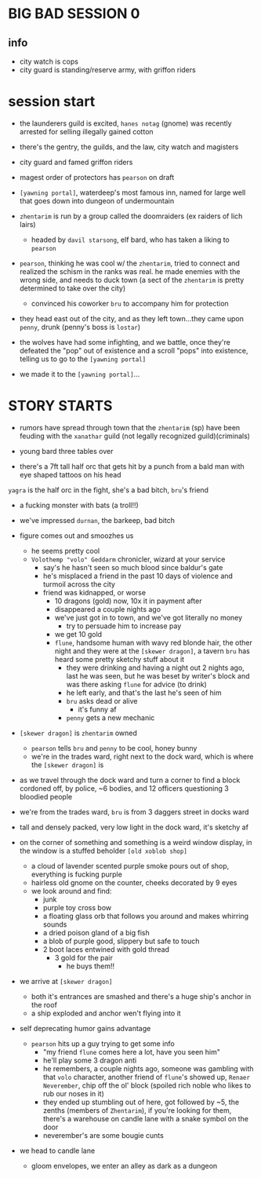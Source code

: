 # BIG BAD SESSION 0

## info
- city watch is cops
- city guard is standing/reserve army, with griffon riders


# session start
- the launderers guild is excited, `hanes notag` (gnome) was recently arrested for selling illegally gained cotton
- there's the gentry, the guilds, and the law, city watch and magisters
- city guard and famed griffon riders
- magest order of protectors has `pearson` on draft


- `[yawning portal]`, waterdeep's most famous inn, named for large well that goes down into dungeon of undermountain

- `zhentarim` is run by a group called the doomraiders (ex raiders of lich lairs)
    - headed by `davil starsong`, elf bard, who has taken a liking to `pearson`

- `pearson`, thinking he was cool w/ the `zhentarim`, tried to connect and realized the schism in the ranks was real. he made enemies with the wrong side, and needs to duck town (a sect of the `zhentarim` is pretty determined to take over the city)
    - convinced his coworker `bru` to accompany him for protection

- they head east out of the city, and as they left town...they came upon `penny`, drunk (penny's boss is `lostar`)

- the wolves have had some infighting, and we battle, once they're defeated the "pop" out of existence and a scroll "pops" into existence, telling us to go to the `[yawning portal]`

- we made it to the `[yawning portal]`...

# STORY STARTS
- rumors have spread through town that the `zhentarim` (sp) have been feuding with the `xanathar` guild (not legally recognized guild)(criminals)

- young bard three tables over
- there's a 7ft tall half orc that gets hit by a punch from a bald man with eye shaped tattoos on his head

`yagra` is the half orc in the fight, she's a bad bitch, `bru`'s friend

- a fucking monster with bats (a troll!!)

- we've impressed `durnan`, the barkeep, bad bitch

- figure comes out and smoozhes us
    - he seems pretty cool
    - `Volothemp "volo" Geddarm` chronicler, wizard at your service
        - say's he hasn't seen so much blood since baldur's gate
        - he's misplaced a friend in the past 10 days of violence and turmoil across the city
        - friend was kidnapped, or worse
            - 10 dragons (gold) now, 10x it in payment after
            - disappeared a couple nights ago
            - we've just got in to town, and we've got literally no money
                - try to persuade him to increase pay
            - we get 10 gold
            - `flune`, handsome human with wavy red blonde hair, the other night and they were at the `[skewer dragon]`, a tavern `bru` has heard some pretty sketchy stuff about it
                - they were drinking and having a night out 2 nights ago, last he was seen, but he was beset by writer's block and was there asking `flune` for advice (to drink)
                - he left early, and that's the last he's seen of him
                - `bru` asks dead or alive
                    - it's funny af
                - `penny` gets a new mechanic

- `[skewer dragon]` is `zhentarim` owned
    - `pearson` tells `bru` and `penny` to be cool, honey bunny
    - we're in the trades ward, right next to the dock ward, which is where the `[skewer dragon]` is

- as we travel through the dock ward and turn a corner to find a block cordoned off, by police, ~6 bodies, and 12 officers questioning 3 bloodied people
- we're from the trades ward, `bru` is from 3 daggers street in docks ward
- tall and densely packed, very low light in the dock ward, it's sketchy af
- on the corner of something and something is a weird window display, in the window is a stuffed beholder `[old xoblob shop]`
    - a cloud of lavender scented purple smoke pours out of shop, everything is fucking purple
    - hairless old gnome on the counter, cheeks decorated by 9 eyes
    - we look around and find:
        - junk
        - purple toy cross bow
        - a floating glass orb that follows you around and makes whirring sounds
        - a dried poison gland of a big fish
        - a blob of purple good, slippery but safe to touch
        - 2 boot laces entwined with gold thread
            - 3 gold for the pair
                - he buys them!!
- we arrive at `[skewer dragon]`
    - both it's entrances are smashed and there's a huge ship's anchor in the roof 
    - a ship exploded and anchor wen't flying into it
- self deprecating humor gains advantage
    - `pearson` hits up a guy trying to get some info
        - "my friend `flune` comes here a lot, have you seen him"
        - he'll play some 3 dragon anti
        - he remembers, a couple nights ago, someone was gambling with that `volo` character, another friend of `flune`'s showed up, `Renaer Neverember`, chip off the ol' block (spoiled rich noble who likes to rub our noses in it)
        - they ended up stumbling out of here, got followed by ~5, the zenths (members of `Zhentarim`), if you're looking for them, there's a warehouse on candle lane with a snake symbol on the door
        - neverember's are some bougie cunts
- we head to candle lane
    - gloom envelopes, we enter an alley as dark as a dungeon

